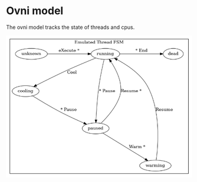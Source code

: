 # Ovni model

The ovni model tracks the state of threads and cpus.

![Thread states](ovni-thread-model.png)
